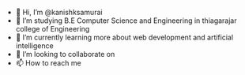 - 👋 Hi, I’m @kanishksamurai
- 👀 I’m studying B.E Computer Science and Engineering in thiagarajar college of Engineering
- 🌱 I’m currently learning more about web development and artificial intelligence
- 💞️ I’m looking to collaborate on 
- 📫 How to reach me 

<!---
kanishksamurai/kanishksamurai is a ✨ special ✨ repository because its `README.md` (this file) appears on your GitHub profile.
You can click the Preview link to take a look at your changes.
--->
